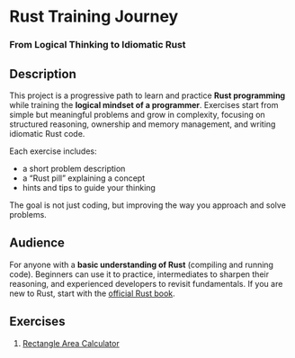 # Rust Training Journey

### From Logical Thinking to Idiomatic Rust

## Description

This project is a progressive path to learn and practice **Rust programming** while training the **logical mindset of a programmer**.
Exercises start from simple but meaningful problems and grow in complexity, focusing on structured reasoning, ownership and memory management, and writing idiomatic Rust code.

Each exercise includes:

* a short problem description
* a “Rust pill” explaining a concept
* hints and tips to guide your thinking

The goal is not just coding, but improving the way you approach and solve problems.

## Audience

For anyone with a **basic understanding of Rust** (compiling and running code). Beginners can use it to practice, intermediates to sharpen their reasoning, and experienced developers to revisit fundamentals.
If you are new to Rust, start with the [official Rust book](https://doc.rust-lang.org/book/).

## Exercises

 1. [Rectangle Area Calculator](rect-area/instruction.md)
